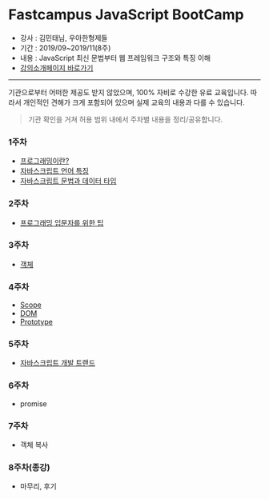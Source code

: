 # Fastcampus JavaScript BootCamp
- 강사 : 김민태님, 우아한형제들
- 기간 : 2019/09~2019/11(8주)
- 내용 : JavaScript 최신 문법부터 웹 프레임워크 구조와 특징 이해
- [강의소개페이지 바로가기](https://fastcampus.co.kr/dev_camp_jstb)
---
기관으로부터 어떠한 제공도 받지 않았으며, 100% 자비로 수강한 유료 교육입니다. 따라서 개인적인 견해가 크게 포함되어 있으며 실제 교육의 내용과 다를 수 있습니다. 

> 기관 확인을 거쳐 허용 범위 내에서 주차별 내용을 정리/공유합니다.

### 1주차
- [프로그래밍이란?](https://github.com/sw-song/JavaScript_Bootcamp/blob/main/1_week/About_Programming.md)
- [자바스크립트 언어 특징](https://github.com/sw-song/JavaScript_Bootcamp/blob/main/1_week/About_JavaScript.md)
- [자바스크립트 문법과 데이터 타입](https://github.com/sw-song/JavaScript_Bootcamp/blob/main/1_week/Expression_vs_Statement.md)

### 2주차
- [프로그래밍 입문자를 위한 팁](https://github.com/sw-song/JavaScript_Bootcamp/blob/main/2_week/Tips_for_begineer.md)


### 3주차
- [객체](https://github.com/sw-song/JavaScript_Bootcamp/blob/main/3_week/Object.md)


### 4주차
- [Scope](https://github.com/sw-song/JavaScript_Bootcamp/blob/main/4_week/Scope_and_Closer.md)
- [DOM](https://github.com/sw-song/JavaScript_Bootcamp/blob/main/4_week/DOM.md)
- [Prototype](https://github.com/sw-song/JavaScript_Bootcamp/blob/main/4_week/prototype.md)

### 5주차
- [자바스크립트 개발 트랜드](https://github.com/sw-song/JavaScript_Bootcamp/blob/main/5_week/trends.md)

### 6주차
- promise

### 7주차
- 객체 복사

### 8주차(종강)
- 마무리, 후기
